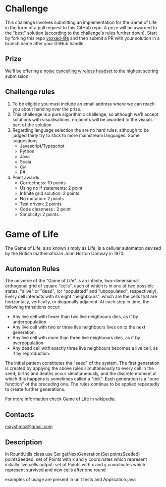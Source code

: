 # Challenge

This challenge involves submitting an implementation for the Game of Life in the form of a pull request to this GitHub repo. A prize will be awarded to the "best" solution (according to the challenge's rules further down).
Start by forking this repo [voxxed-life](https://github.com/equalexperts/voxxed-life) and then submit a PR with your solution in a branch name after your GitHub handle.

## Prize

We'll be offering a [noise cancelling wireless headset](https://en-us.sennheiser.com/wireless-headphones-bluetooth-noise-cancelling-hd-4-50-btnc) to the highest scoring submission

## Challenge rules

1. To be eligible you must include an email address where we can reach you about handing over the prize.
1. This challenge is a pure algorithmic challenge, so although we'll accept solutions with visualisations, no points will be awarded to the visuals part of the solution.
1. Regarding language selection the are no hard rules, although to be judged fairly try to stick to more mainstream languages. Some suggestions
   + Javascript/Typescript
   + Python
   + Java
   + Scala
   + C#
   + F#
1. Point awards
   + Correctness: 10 points
   + Using no if statements: 2 point
   + Infinite grid solution: 2 points
   + No mutation: 2 points
   + Test driven: 2 points
   + Code cleanness : 2 point
   + Simplicity: 2 points

# Game of Life

The Game of Life, also known simply as Life, is a cellular automaton devised by the British mathematician John Horton Conway in 1970.

## Automaton Rules

The universe of the "Game of Life" is an infinite, two-dimensional orthogonal grid of square "cells", each of which is in one of two possible states, "alive" or "dead", (or "populated" and "unpopulated", respectively). Every cell interacts with its eight "neighbours", which are the cells that are horizontally, vertically, or diagonally adjacent. At each step in time, the following transitions occur:

- Any live cell with fewer than two live neighbours dies, as if by underpopulation.
- Any live cell with two or three live neighbours lives on to the next generation.
- Any live cell with more than three live neighbours dies, as if by overpopulation.
- Any dead cell with exactly three live neighbours becomes a live cell, as if by reproduction.

The initial pattern constitutes the "seed" of the system. The first generation is created by applying the above rules simultaneously to every cell in the seed; births and deaths occur simultaneously, and the discrete moment at which this happens is sometimes called a "tick". Each generation is a "pure function" of the preceding one. The rules continue to be applied repeatedly to create further generations.

For more information check [Game of Life](https://en.wikipedia.org/wiki/Conway%27s_Game_of_Life) in wikipedia.


## Contacts
mayshmaz@gmail.com

## Description
In RoundUtils class use Set<Point> getNextGeneration(Set<Point> pointsSeeded)
pointsSeeded: set of Points with x and y coordinates which represent initially live cells
output: set of Points with x and y coordinates which represent survived and new cells after one round
   
examples of usage are present in unit tests and Application.java
   
   
